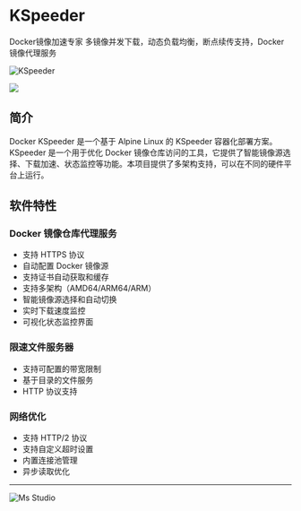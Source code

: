 # KSpeeder

Docker镜像加速专家 多镜像并发下载，动态负载均衡，断点续传支持，Docker镜像代理服务

![KSpeeder](https://file.lifebus.top/imgs/kspeeder_cover.png)

![](https://img.shields.io/badge/%E6%96%B0%E7%96%86%E8%90%8C%E6%A3%AE%E8%BD%AF%E4%BB%B6%E5%BC%80%E5%8F%91%E5%B7%A5%E4%BD%9C%E5%AE%A4-%E6%8F%90%E4%BE%9B%E6%8A%80%E6%9C%AF%E6%94%AF%E6%8C%81-blue)

## 简介

Docker KSpeeder 是一个基于 Alpine Linux 的 KSpeeder 容器化部署方案。KSpeeder 是一个用于优化 Docker
镜像仓库访问的工具，它提供了智能镜像源选择、下载加速、状态监控等功能。本项目提供了多架构支持，可以在不同的硬件平台上运行。

## 软件特性

### Docker 镜像仓库代理服务

+ 支持 HTTPS 协议
+ 自动配置 Docker 镜像源
+ 支持证书自动获取和缓存
+ 支持多架构（AMD64/ARM64/ARM）
+ 智能镜像源选择和自动切换
+ 实时下载速度监控
+ 可视化状态监控界面

### 限速文件服务器

+ 支持可配置的带宽限制
+ 基于目录的文件服务
+ HTTP 协议支持

### 网络优化

+ 支持 HTTP/2 协议
+ 支持自定义超时设置
+ 内置连接池管理
+ 异步读取优化

---

![Ms Studio](https://file.lifebus.top/imgs/ms_blank_001.png)
